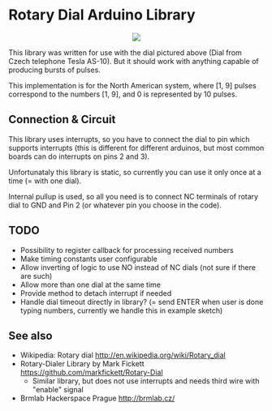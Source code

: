 # Rotary Dial Arduino Library


<p align="center"><img src="https://i.imgur.com/SHSXXla.png" /></p>

This library was written for use with the dial pictured above (Dial from Czech telephone Tesla AS-10). But it should work with anything capable of producing bursts of pulses.

This implementation is for the North American system, where [1, 9] pulses correspond to the numbers [1, 9], and 0 is represented by 10 pulses.

## Connection & Circuit

This library uses interrupts, so you have to connect the dial to pin which supports interrupts (this is different for different arduinos, but most common boards can do interrupts on pins 2 and 3).

Unfortunataly this library is static, so currently you can use it only once at a time (= with one dial).

Internal pullup is used, so all you need is to connect NC terminals of rotary dial to GND and Pin 2 (or whatever pin you choose in the code).

## TODO

  * Possibility to register callback for processing received numbers
  * Make timing constants user configurable
  * Allow inverting of logic to use NO instead of NC dials (not sure if there are such)
  * Allow more than one dial at the same time
  * Provide method to detach interrupt if needed
  * Handle dial timeout directly in library? (= send ENTER when user is done typing numbers, currently we handle this in example sketch)

## See also

  * Wikipedia: Rotary dial http://en.wikipedia.org/wiki/Rotary_dial
  * Rotary-Dialer Library by Mark Fickett https://github.com/markfickett/Rotary-Dial
    * Similar library, but does not use interrupts and needs third wire with "enable" signal
  * Brmlab Hackerspace Prague http://brmlab.cz/
